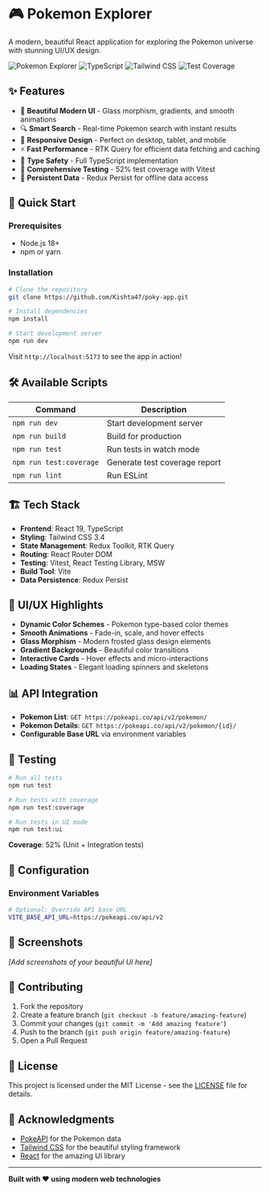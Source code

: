 # 🎮 Pokemon Explorer

A modern, beautiful React application for exploring the Pokemon universe with stunning UI/UX design.

![Pokemon Explorer](https://img.shields.io/badge/React-19-blue?style=for-the-badge&logo=react)
![TypeScript](https://img.shields.io/badge/TypeScript-5.8-blue?style=for-the-badge&logo=typescript)
![Tailwind CSS](https://img.shields.io/badge/Tailwind-3.4-38B2AC?style=for-the-badge&logo=tailwind-css)
![Test Coverage](https://img.shields.io/badge/Test%20Coverage-52%25-green?style=for-the-badge)

## ✨ Features

- 🎨 **Beautiful Modern UI** - Glass morphism, gradients, and smooth animations
- 🔍 **Smart Search** - Real-time Pokemon search with instant results
- 📱 **Responsive Design** - Perfect on desktop, tablet, and mobile
- ⚡ **Fast Performance** - RTK Query for efficient data fetching and caching
- 🎯 **Type Safety** - Full TypeScript implementation
- 🧪 **Comprehensive Testing** - 52% test coverage with Vitest
- 💾 **Persistent Data** - Redux Persist for offline data access

## 🚀 Quick Start

### Prerequisites

- Node.js 18+
- npm or yarn

### Installation

```bash
# Clone the repository
git clone https://github.com/Kishta47/poky-app.git

# Install dependencies
npm install

# Start development server
npm run dev
```

Visit `http://localhost:5173` to see the app in action!

## 🛠️ Available Scripts

| Command                 | Description                   |
| ----------------------- | ----------------------------- |
| `npm run dev`           | Start development server      |
| `npm run build`         | Build for production          |
| `npm run test`          | Run tests in watch mode       |
| `npm run test:coverage` | Generate test coverage report |
| `npm run lint`          | Run ESLint                    |

## 🏗️ Tech Stack

- **Frontend**: React 19, TypeScript
- **Styling**: Tailwind CSS 3.4
- **State Management**: Redux Toolkit, RTK Query
- **Routing**: React Router DOM
- **Testing**: Vitest, React Testing Library, MSW
- **Build Tool**: Vite
- **Data Persistence**: Redux Persist

## 🎨 UI/UX Highlights

- **Dynamic Color Schemes** - Pokemon type-based color themes
- **Smooth Animations** - Fade-in, scale, and hover effects
- **Glass Morphism** - Modern frosted glass design elements
- **Gradient Backgrounds** - Beautiful color transitions
- **Interactive Cards** - Hover effects and micro-interactions
- **Loading States** - Elegant loading spinners and skeletons

## 📊 API Integration

- **Pokemon List**: `GET https://pokeapi.co/api/v2/pokemon/`
- **Pokemon Details**: `GET https://pokeapi.co/api/v2/pokemon/{id}/`
- **Configurable Base URL** via environment variables

## 🧪 Testing

```bash
# Run all tests
npm run test

# Run tests with coverage
npm run test:coverage

# Run tests in UI mode
npm run test:ui
```

**Coverage**: 52% (Unit + Integration tests)

## 🔧 Configuration

### Environment Variables

```bash
# Optional: Override API base URL
VITE_BASE_API_URL=https://pokeapi.co/api/v2
```

## 📱 Screenshots

_[Add screenshots of your beautiful UI here]_

## 🤝 Contributing

1. Fork the repository
2. Create a feature branch (`git checkout -b feature/amazing-feature`)
3. Commit your changes (`git commit -m 'Add amazing feature'`)
4. Push to the branch (`git push origin feature/amazing-feature`)
5. Open a Pull Request

## 📄 License

This project is licensed under the MIT License - see the [LICENSE](LICENSE) file for details.

## 🙏 Acknowledgments

- [PokeAPI](https://pokeapi.co/) for the Pokemon data
- [Tailwind CSS](https://tailwindcss.com/) for the beautiful styling framework
- [React](https://reactjs.org/) for the amazing UI library

---

**Built with ❤️ using modern web technologies**
